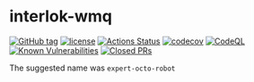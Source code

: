 # interlok-wmq

[![GitHub tag](https://img.shields.io/github/tag/adaptris/interlok-wmq.svg)](https://github.com/adaptris/interlok-wmq/tags)
[![license](https://img.shields.io/github/license/adaptris/interlok-wmq.svg)](https://github.com/adaptris/interlok-wmq/blob/develop/LICENSE)
[![Actions Status](https://github.com/adaptris/interlok-wmq/actions/workflows/gradle-publish.yml/badge.svg)](https://github.com/adaptris/interlok-wmq/actions)
[![codecov](https://codecov.io/gh/adaptris/interlok-wmq/branch/develop/graph/badge.svg)](https://codecov.io/gh/adaptris/interlok-wmq)
[![CodeQL](https://github.com/adaptris/interlok-wmq/workflows/CodeQL/badge.svg)](https://github.com/adaptris/interlok-wmq/security/code-scanning)
[![Known Vulnerabilities](https://snyk.io/test/github/adaptris/interlok-wmq/badge.svg?targetFile=build.gradle)](https://snyk.io/test/github/adaptris/interlok-wmq?targetFile=build.gradle)
[![Closed PRs](https://img.shields.io/github/issues-pr-closed/adaptris/interlok-wmq)](https://github.com/adaptris/interlok-wmq/pulls?q=is%3Apr+is%3Aclosed)

The suggested name was `expert-octo-robot`

